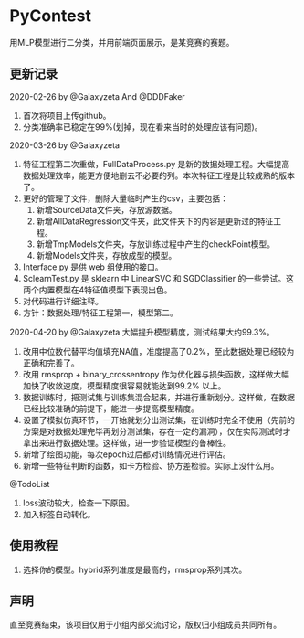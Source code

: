 # PyContest
用MLP模型进行二分类，并用前端页面展示，是某竞赛的赛题。
## 更新记录
2020-02-26 by @Galaxyzeta And @DDDFaker
1. 首次将项目上传github。
2. 分类准确率已稳定在99%(划掉，现在看来当时的处理应该有问题)。

2020-03-26 by @Galaxyzeta
1. 特征工程第二次重做，FullDataProcess.py 是新的数据处理工程。大幅提高数据处理效率，能更方便地删去不必要的列。本次特征工程是比较成熟的版本了。
2. 更好的管理了文件，删除大量临时产生的csv，主要包括：
   1. 新增SourceData文件夹，存放源数据。
   2. 新增AllDataRegression文件夹，此文件夹下的内容是更新过的特征工程。
   3. 新增TmpModels文件夹，存放训练过程中产生的checkPoint模型。
   4. 新增Models文件夹，存放成型的模型。
3. Interface.py 是供 web 组使用的接口。
4. SclearnTest.py 是 sklearn 中 LinearSVC 和 SGDClassifier 的一些尝试。这两个内置模型在4特征值模型下表现出色。
5. 对代码进行详细注释。
6. 方针：数据处理/特征工程第一，模型第二。

2020-04-20 by @Galaxyzeta
大幅提升模型精度，测试结果大约99.3%。
1. 改用中位数代替平均值填充NA值，准度提高了0.2%，至此数据处理已经较为正确和完善了。
2. 改用 rmsprop + binary_crossentropy 作为优化器与损失函数，这样做大幅加快了收敛速度，模型精度很容易就能达到99.2% 以上。
3. 数据训练时，把测试集与训练集混合起来，并进行重新划分。这样做，在数据已经比较准确的前提下，能进一步提高模型精度。
4. 设置了模拟仿真环节，一开始就划分出测试集，在训练时完全不使用（先前的方案是对数据处理完毕再划分测试集，存在一定的漏洞），仅在实际测试时才拿出来进行数据处理。这样做，进一步验证模型的鲁棒性。
5. 新增了绘图功能，每次epoch过后都对训练情况进行评估。
6. 新增一些特征判断的函数，如卡方检验、协方差检验。实际上没什么用。

@TodoList
1. loss波动较大，检查一下原因。
2. 加入标签自动转化。

## 使用教程
1. 选择你的模型。hybrid系列准度是最高的，rmsprop系列其次。

## 声明
直至竞赛结束，该项目仅用于小组内部交流讨论，版权归小组成员共同所有。
